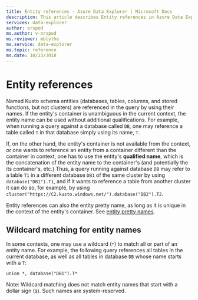```yaml
---
title: Entity references - Azure Data Explorer | Microsoft Docs
description: This article describes Entity references in Azure Data Explorer.
services: data-explorer
author: orspod
ms.author: v-orspod
ms.reviewer: mblythe
ms.service: data-explorer
ms.topic: reference
ms.date: 10/23/2018
---
```

# Entity references

Named Kusto schema entities (databases, tables, columns, and stored functions,
but not clusters) are referenced in the query by using their names. If the entity's
container is unambiguous in the current context, the entity name can be used
without additional qualifications. For example, when running a query against a
database called `DB`, one may reference a table called `T` in that database
simply using its name, `T`.

If, on the other hand, the entity's container is not available from the
context, or one wants to reference an entity from a container different than
the container in context, one has to use the entity's **qualified name**,
which is the concatenation of the entity name to the container's (and potentially
the its container's, etc.) Thus, a query running against database `DB` may
refer to a table `T1` in a different database `DB1` of the same cluster by using
`database("DB1").T1`, and if it wants to reference a table from another cluster
it can do so, for example, by using `cluster("https://C2.kusto.windows.net/").database("DB2").T2`.

Entity references can also the entity pretty name, as long as it is unique
in the context of the entity's container. See [entity pretty names](./entity-names.md#entity-pretty-names).

## Wildcard matching for entity names

In some contexts, one may use a wildcard (`*`) to match all or part of an entity
name. For example, the following query references all tables in the current database,
as well as all tables in database `DB` whose name starts with a `T`:

```kusto
union *, database("DB1").T*
```

Note: Wildcard matching does not match entity names that start with a dollar sign (`$`).
Such names are system-reserved.




